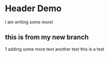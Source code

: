 # Header Demo
I am writing some more!
## this is from my new branch
1 adding some more text
another test
this is a test


